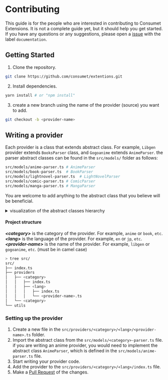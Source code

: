 # Contributing
This guide is for the people who are interested in contributing to Consumet Extensions. It is not a complete guide yet, but it should help you get started. If you have any questions or any suggestions, please open a [issue](https://github.com/consumet/extentions/issues) with the label `documentation`.

## Getting Started
1. Clone the repository.
```bash
git clone https://github.com/consumet/extentions.git
```
2. Install dependencies.
```bash
yarn install # or "npm install"
```
3. create a new branch using the name of the provider (source) you want to add.
```bash
git checkout -b <provider-name>
```

## Writing a provider
Each provider is a class that extends abstract class. For example, `Libgen` provider extends `BooksParser` class, and `Gogoanime` extends `AnimeParser`. the parser abstract classes can be found in the `src/models/` folder as follows:
```bash
src/models/anime-parser.ts # AnimeParser
src/models/book-parser.ts  # BookParser
src/models/lightnovel-parser.ts  # LightNovelParser
src/models/comic-parser.ts # ComicParser
src/models/manga-parser.ts # MangaParser
```
You are welcome to add anything to the abstract class that you believe will be beneficial.

<details>
<summary>visualization of the abstract classes hierarchy</summary>

```mermaid
%%{init: {'themeVariables': { 'fontSize': '15px'}}}%%
classDiagram
      ProviderBase <|-- BaseParser
      ProviderBase : +String name
      ProviderBase : +String baseUrl
      ProviderBase: +toString()
      BaseParser <|-- AnimeParser
      BaseParser <|-- BookParser
      BaseParser <|-- MangaParser
      BaseParser <|-- LightNovelParser
      BaseParser <|-- ComicParser
      class BaseParser{
         +search(String query)
      }
      class AnimeParser{
         +fetchAnimeInfo(String animeId)
         +fetchEpisodeSources(String episodeId)
         +fetchEpisodeServers(String episodeId)
      }
      class BookParser{
         empty
      }
      class MangaParser{
         +fetchMangaInfo(String mangaId)
         +fetchChapterPages(String chapterId)
      }
      class ComicParser{
         empty
      }
      class LightNovelParser{
         +fetchLighNovelInfo(String lightNovelId)
         +fetchChapterContent(String chapterId)
      }
```

</details>


#### Project structure
***\<category>*** is the category of the provider. For example, `anime` or `book`, `etc`.
***\<lang>*** is the language of the provider. For example, `en` or `jp`, `etc`.
***\<provider-name>*** is the name of the provider. For example, `libgen` or `gogoanime`, `etc`. (must be in camel case)


```bash
> tree src/
src/
├── index.ts
├── providers
│   ├── <category>
│   │   ├── index.ts
│   │   ├── <lang>
│   │   │   ├── index.ts
│   │   │   └── <provider-name>.ts
│   └── <category>
└── utils
```
### Setting up the provider
1. Create a new file in the `src/providers/<category>/<lang>/<provider-name>.ts` folder.
2. Import the abstract class from the `src/models/<category>-parser.ts` file. if you are writing an anime provider, you would need to implement the abstract class `AnimeParser`, which is defined in the `src/models/anime-parser.ts` file.
3. Start writing your provider code.
4. Add the provider to the `src/providers/<category>/<lang>/index.ts` file.
5. Make a [Pull Request](https://github.com/consumet/extentions/pulls) of the changes.
